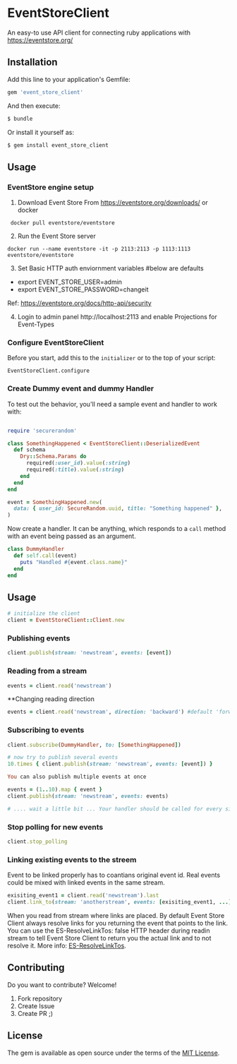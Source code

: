 # EventStoreClient

An easy-to use API client for connecting ruby applications with https://eventstore.org/

## Installation
Add this line to your application's Gemfile:

```ruby
gem 'event_store_client'
```

And then execute:
```bash
$ bundle
```

Or install it yourself as:
```bash
$ gem install event_store_client
```

## Usage

### EventStore engine setup

1. Download Event Store From https://eventstore.org/downloads/ or docker

` docker pull eventstore/eventstore`

2. Run the Event Store server

`docker run --name eventstore -it -p 2113:2113 -p 1113:1113 eventstore/eventstore`

3. Set Basic HTTP auth enviornment variables #below are defaults
  - export EVENT_STORE_USER=admin
  - export EVENT_STORE_PASSWORD=changeit

Ref: https://eventstore.org/docs/http-api/security

4. Login to admin panel http://localhost:2113 and enable Projections for Event-Types

### Configure EventStoreClient

Before you start, add this to the `initializer` or to the top of your script:

`EventStoreClient.configure`

### Create Dummy event and dummy Handler

To test out the behavior, you'll need a sample event and handler to work with:

```ruby

require 'securerandom'

class SomethingHappened < EventStoreClient::DeserializedEvent
  def schema
    Dry::Schema.Params do
      required(:user_id).value(:string)
      required(:title).value(:string)
    end
  end
end

event = SomethingHappened.new(
  data: { user_id: SecureRandom.uuid, title: "Something happened" },
)
```

Now create a handler. It can be anything, which responds to a `call` method
with an event being passed as an argument.

```ruby
class DummyHandler
  def self.call(event)
    puts "Handled #{event.class.name}"
  end
end
```
## Usage

```ruby
# initialize the client
client = EventStoreClient::Client.new
```

### Publishing events

```ruby
client.publish(stream: 'newstream', events: [event])
```

### Reading from a stream

```ruby
events = client.read('newstream')
```

**Changing reading direction

```ruby
events = client.read('newstream', direction: 'backward') #default 'forward'
```

### Subscribing to events

```ruby
client.subscribe(DummyHandler, to: [SomethingHappened])

# now try to publish several events
10.times { client.publish(stream: 'newstream', events: [event]) }

You can also publish multiple events at once

events = (1..10).map { event }
client.publish(stream: 'newstream', events: events)

# .... wait a little bit ... Your handler should be called for every single event you publish
```

### Stop polling for new events

```ruby
client.stop_polling
```

### Linking existing events to the streem

Event to be linked properly has to coantians original event id.
Real events could be mixed with linked events in the same stream.

```ruby
exisiting_event1 = client.read('newstream').last
client.link_to(stream: 'anotherstream', events: [exisiting_event1, ...])
```

When you read from stream where links are placed. By default Event Store Client always resolve links for you returning the event that points to the link. You can use the ES-ResolveLinkTos: false HTTP header during readin stream to tell Event Store Client to return you the actual link and to not resolve it.
More info: [ES-ResolveLinkTos](https://eventstore.org/docs/http-api/optional-http-headers/resolve-linkto/index.html?tabs=tabid-1%2Ctabid-3).

## Contributing

Do you want to contribute? Welcome!

1. Fork repository
2. Create Issue
3. Create PR ;)

## License

The gem is available as open source under the terms of the [MIT License](http://opensource.org/licenses/MIT).
